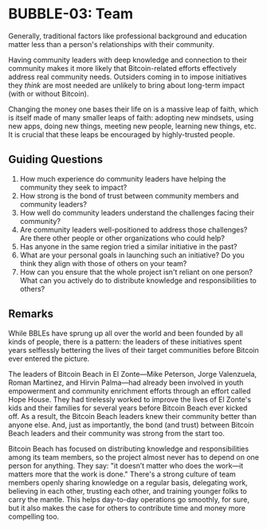 # BUBBLE-03: Team

Generally, traditional factors like professional background and education matter less than a person's relationships with their community.

Having community leaders with deep knowledge and connection to their community makes it more likely that Bitcoin-related efforts effectively address real community needs. Outsiders coming in to impose initiatives they _think_ are most needed are unlikely to bring about long-term impact (with or without Bitcoin).

Changing the money one bases their life on is a massive leap of faith, which is itself made of many smaller leaps of faith: adopting new mindsets, using new apps, doing new things, meeting new people, learning new things, etc. It is crucial that these leaps be encouraged by highly-trusted people.

## Guiding Questions

1. How much experience do community leaders have helping the community they seek to impact?
2. How strong is the bond of trust between community members and community leaders?
3. How well do community leaders understand the challenges facing their community?
4. Are community leaders well-positioned to address those challenges? Are there other people or other organizations who could help?
5. Has anyone in the same region tried a similar initiative in the past?
6. What are your personal goals in launching such an initiative? Do you think they align with those of others on your team?
7. How can you ensure that the whole project isn't reliant on one person? What can you actively do to distribute knowledge and responsibilities to others?

## Remarks

While BBLEs have sprung up all over the world and been founded by all kinds of people, there is a pattern: the leaders of these initiatives spent years selflessly bettering the lives of their target communities before Bitcoin ever entered the picture.

The leaders of Bitcoin Beach in El Zonte—Mike Peterson, Jorge Valenzuela, Roman Martinez, and Hirvin Palma—had already been involved in youth empowerment and community enrichment efforts through an effort called Hope House. They had tirelessly worked to improve the lives of El Zonte's kids and their families for several years before Bitcoin Beach ever kicked off. As a result, the Bitcoin Beach leaders knew their community better than anyone else. And, just as importantly, the bond (and trust) between Bitcoin Beach leaders and their community was strong from the start too.

Bitcoin Beach has focused on distributing knowledge and responsibilities among its team members, so the project almost never has to depend on one person for anything. They say: "it doesn’t matter who does the work—it matters more that the work is done." There's a strong culture of team members openly sharing knowledge on a regular basis, delegating work, believing in each other, trusting each other, and training younger folks to carry the mantle. This helps day-to-day operations go smoothly, for sure, but it also makes the case for others to contribute time and money more compelling too.
